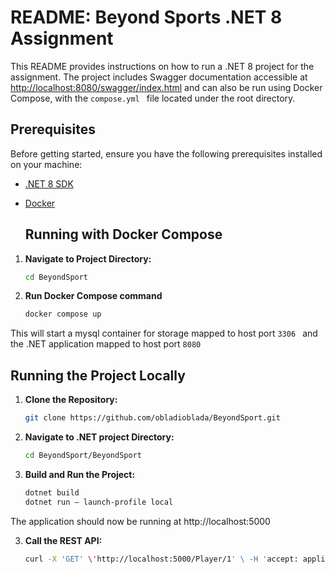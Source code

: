 # README: Beyond Sports .NET 8 Assignment

This README provides instructions on how to run a .NET 8 project for the assignment. The project includes Swagger documentation accessible at [http://localhost:8080/swagger/index.html](http://localhost:8080/swagger/index.html) and can also be run using Docker Compose, with the   ```compose.yml ``` file located under the root directory.

## Prerequisites

Before getting started, ensure you have the following prerequisites installed on your machine:

- [.NET 8 SDK](https://dotnet.microsoft.com/download)
- [Docker](https://www.docker.com/get-started)

  ## Running with Docker Compose

1. **Navigate to Project Directory:**

   ```bash
   cd BeyondSport

2. **Run Docker Compose command**

   ```bash
   docker compose up

  This will start a mysql container for storage mapped to host port ```3306 ``` and the .NET application mapped to host port  ```8080 ```

## Running the Project Locally

1. **Clone the Repository:**

   ```bash
   git clone https://github.com/obladioblada/BeyondSport.git

2. **Navigate to .NET project Directory:**

   ```bash
   cd BeyondSport/BeyondSport

3. **Build and Run the Project:**

   ```bash
   dotnet build
   dotnet run — launch-profile local

  The application should now be running at http://localhost:5000

3. **Call the REST API:**

   ```bash
   curl -X 'GET' \'http://localhost:5000/Player/1' \ -H 'accept: application/json'




